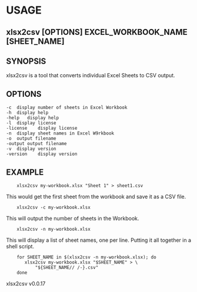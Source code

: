 
# USAGE

## xlsx2csv [OPTIONS] EXCEL_WORKBOOK_NAME [SHEET_NAME]

## SYNOPSIS

xlsx2csv is a tool that converts individual Excel Sheets to CSV output.

## OPTIONS

	-c	display number of sheets in Excel Workbook
	-h	display help
	-help	display help
	-l	display license
	-license	display license
	-n	display sheet names in Excel W9rkbook
	-o	output filename
	-output	output filename
	-v	display version
	-version	display version

## EXAMPLE

```shell
    xlsx2csv my-workbook.xlsx "Sheet 1" > sheet1.csv
```

This would get the first sheet from the workbook and save it as a CSV file.

```shell
    xlsx2csv -c my-workbook.xlsx
```

This will output the number of sheets in the Workbook.

```shell
    xlsx2csv -n my-workbook.xlsx
```

This will display a list of sheet names, one per line.
Putting it all together in a shell script.

```shell
    for SHEET_NAME in $(xlsx2csv -n my-workbook.xlsx); do
       xlsx2csv my-workbook.xlsx "$SHEET_NAME" > \
	       "${SHEET_NAME// /-}.csv"
    done
```


xlsx2csv v0.0.17
